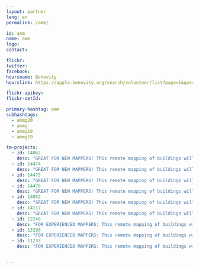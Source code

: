 ```yaml
---
layout: partner
lang: en
permalink: /amm/

id: amm
name: amm
logo: 
contact: 

flickr: 
twitter: 
facebook: 
hoursname: Benevity
hourslink: https://apple.benevity.org/search/volunteer/list?page=1&query=missing%20maps&layout=list

flickr-apikey: 
flickr-setId: 

primary-hashtag: amm
subhashtags:
  - ammg20
  - ammg
  - ammg18
  - ammg19

tm-projects:
  - id: 14062
    desc: "GREAT FOR NEW MAPPERS! This remote mapping of buildings will support the implementation of planned activities and largely the generation of data for humanitarian activities in the identified provinces."
  - id: 14474
    desc: "GREAT FOR NEW MAPPERS! This remote mapping of buildings will support the implementation of planned activities and largely the generation of data for humanitarian activities in the identified provinces."
  - id: 14475
    desc: "GREAT FOR NEW MAPPERS! This remote mapping of buildings will support the implementation of planned activities and largely the generation of data for humanitarian activities in the identified provinces."
  - id: 14476
    desc: "GREAT FOR NEW MAPPERS! This remote mapping of buildings will support the implementation of planned activities and largely the generation of data for humanitarian activities in the identified provinces."
  - id: 14052
    desc: "GREAT FOR NEW MAPPERS! This remote mapping of buildings will support the implementation of planned activities and largely the generation of data for humanitarian activities in the identified provinces."
  - id: 14117
    desc: "GREAT FOR NEW MAPPERS! This remote mapping of buildings will support the implementation of planned activities and largely the generation of data for humanitarian activities in the identified provinces."
  - id: 12248
    desc: "FOR EXPERIENCED MAPPERS: This remote mapping of buildings will support the implementation of planned activities and largely the generation of data for humanitarian activities in the identified provinces." 
  - id: 13298
    desc: "FOR EXPERIENCED MAPPERS: This remote mapping of buildings will support the implementation of planned activities and largely the generation of data for humanitarian activities in the identified provinces."
  - id: 11233
    desc: "FOR EXPERIENCED MAPPERS: This remote mapping of buildings will support the implementation of planned activities and largely the generation of data for humanitarian activities in the identified provinces."


---
```

